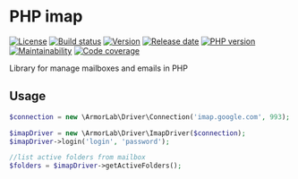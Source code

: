 # PHP imap

[![License](https://img.shields.io/github/license/ArmorLab/imap)](LICENSE)
[![Build status](https://img.shields.io/travis/ArmorLab/imap/master)](https://travis-ci.org/ArmorLab/imap)
[![Version](https://img.shields.io/github/v/release/ArmorLab/imap?label=version)](https://packagist.org/packages/armorlab/imap)
[![Release date](https://img.shields.io/github/release-date/ArmorLab/imap)](https://github.com/ArmorLab/imap/releases)
[![PHP version](https://img.shields.io/travis/php-v/ArmorLab/imap?color=blueviolet)](https://travis-ci.org/ArmorLab/imap)
[![Maintainability](https://img.shields.io/codeclimate/maintainability-percentage/ArmorLab/imap)](https://codeclimate.com/github/ArmorLab/imap)
[![Code coverage](https://img.shields.io/codecov/c/github/ArmorLab/imap)](https://codecov.io/gh/ArmorLab/imap)

Library for manage mailboxes and emails in PHP

## Usage

```php
$connection = new \ArmorLab\Driver\Connection('imap.google.com', 993);

$imapDriver = new \ArmorLab\Driver\ImapDriver($connection);
$imapDriver->login('login', 'password');

//list active folders from mailbox
$folders = $imapDriver->getActiveFolders();
```
